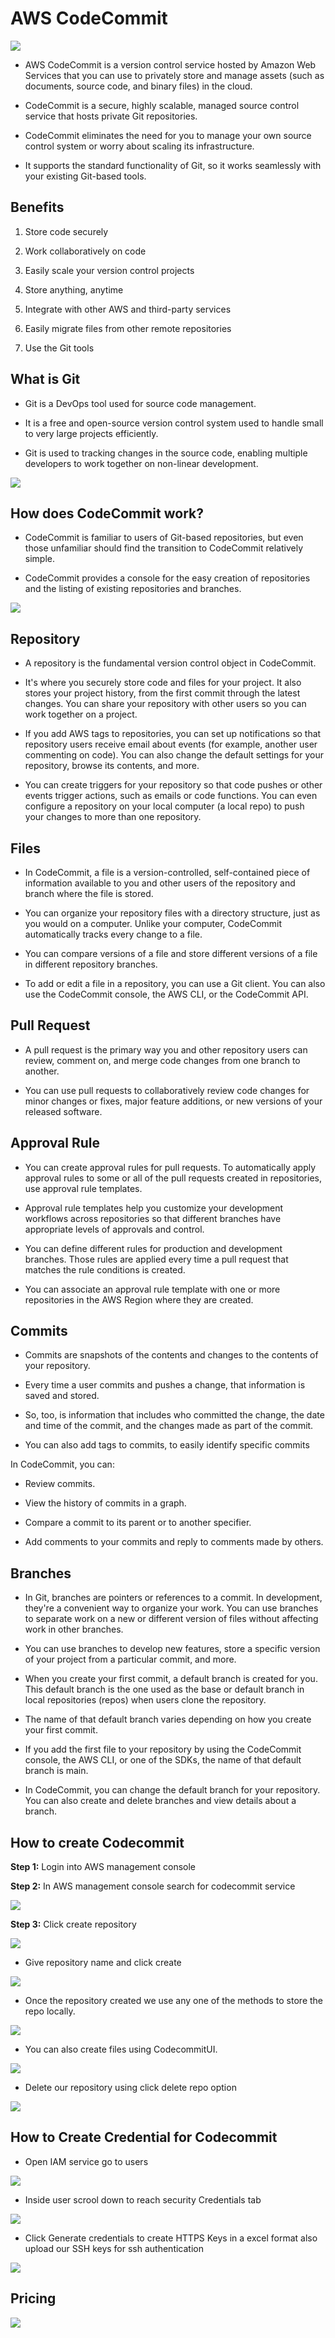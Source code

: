 # AWS CodeCommit

<img src="https://github.com/Vennilavan12/zen-class-devops-documentation/blob/main/010%20-%20AWS/img/cc1.png">

+ AWS CodeCommit is a version control service hosted by Amazon Web Services that you can use to privately store and manage assets (such as documents, source code, and binary files) in the cloud.

+ CodeCommit is a secure, highly scalable, managed source control service that hosts private Git repositories.

+ CodeCommit eliminates the need for you to manage your own source control system or worry about scaling its infrastructure.

+ It supports the standard functionality of Git, so it works seamlessly with your existing Git-based tools.

## Benefits

1. Store code securely

2. Work collaboratively on code

3. Easily scale your version control projects

4. Store anything, anytime

5. Integrate with other AWS and third-party services

6. Easily migrate files from other remote repositories

7. Use the Git tools

## What is Git

+ Git is a DevOps tool used for source code management. 

+ It is a free and open-source version control system used to handle small to very large projects efficiently. 

+ Git is used to tracking changes in the source code, enabling multiple developers to work together on non-linear development.

<img src="https://github.com/Vennilavan12/zen-class-devops-documentation/blob/main/010%20-%20AWS/img/cc2.png">

## How does CodeCommit work?

+ CodeCommit is familiar to users of Git-based repositories, but even those unfamiliar should find the transition to CodeCommit relatively simple. 

+ CodeCommit provides a console for the easy creation of repositories and the listing of existing repositories and branches.

<img src="https://github.com/Vennilavan12/zen-class-devops-documentation/blob/main/010%20-%20AWS/img/cc4.png">

## Repository

+ A repository is the fundamental version control object in CodeCommit.

+ It's where you securely store code and files for your project. It also stores your project history, from the first commit through the latest changes. You can share your repository with other users so you can work together on a project.

+ If you add AWS tags to repositories, you can set up notifications so that repository users receive email about events (for example, another user commenting on code). You can also change the default settings for your repository, browse its contents, and more.

+ You can create triggers for your repository so that code pushes or other events trigger actions, such as emails or code functions. You can even configure a repository on your local computer (a local repo) to push your changes to more than one repository.

## Files

+ In CodeCommit, a file is a version-controlled, self-contained piece of information available to you and other users of the repository and branch where the file is stored.
  
+ You can organize your repository files with a directory structure, just as you would on a computer. Unlike your computer, CodeCommit automatically tracks every change to a file.

+ You can compare versions of a file and store different versions of a file in different repository branches.

+ To add or edit a file in a repository, you can use a Git client. You can also use the CodeCommit console, the AWS CLI, or the CodeCommit API.

## Pull Request

+ A pull request is the primary way you and other repository users can review, comment on, and merge code changes from one branch to another.

+ You can use pull requests to collaboratively review code changes for minor changes or fixes, major feature additions, or new versions of your released software.

## Approval Rule

+ You can create approval rules for pull requests. To automatically apply approval rules to some or all of the pull requests created in repositories, use approval rule templates.

+ Approval rule templates help you customize your development workflows across repositories so that different branches have appropriate levels of approvals and control.

+ You can define different rules for production and development branches. Those rules are applied every time a pull request that matches the rule conditions is created.

+ You can associate an approval rule template with one or more repositories in the AWS Region where they are created.

## Commits

+ Commits are snapshots of the contents and changes to the contents of your repository.

+ Every time a user commits and pushes a change, that information is saved and stored.

+ So, too, is information that includes who committed the change, the date and time of the commit, and the changes made as part of the commit.

+ You can also add tags to commits, to easily identify specific commits

In CodeCommit, you can:

  + Review commits.

  + View the history of commits in a graph.

  + Compare a commit to its parent or to another specifier.

  + Add comments to your commits and reply to comments made by others.

## Branches

+ In Git, branches are pointers or references to a commit. In development, they're a convenient way to organize your work. You can use branches to separate work on a new or different version of files without affecting work in other branches. 

+ You can use branches to develop new features, store a specific version of your project from a particular commit, and more.

+ When you create your first commit, a default branch is created for you. This default branch is the one used as the base or default branch in local repositories (repos) when users clone the repository.

+ The name of that default branch varies depending on how you create your first commit.

+ If you add the first file to your repository by using the CodeCommit console, the AWS CLI, or one of the SDKs, the name of that default branch is main.

+ In CodeCommit, you can change the default branch for your repository. You can also create and delete branches and view details about a branch.

## How to create Codecommit

**Step 1:** Login into AWS management console

**Step 2:** In AWS management console search for codecommit service

<img src="https://github.com/Vennilavan12/zen-class-devops-documentation/blob/main/010%20-%20AWS/img/cc3.png">

**Step 3:** Click create repository

<img src="https://github.com/Vennilavan12/zen-class-devops-documentation/blob/main/010%20-%20AWS/img/cc5.png">

+ Give repository name and click create 

<img src="https://github.com/Vennilavan12/zen-class-devops-documentation/blob/main/010%20-%20AWS/img/cc6.png">

+ Once the repository created we use any one of the methods to store the repo locally.

<img src="https://github.com/Vennilavan12/zen-class-devops-documentation/blob/main/010%20-%20AWS/img/cc7.png">

+ You can also create files using CodecommitUI.

<img src="https://github.com/Vennilavan12/zen-class-devops-documentation/blob/main/010%20-%20AWS/img/cc8.png">

+ Delete our repository using click delete repo option

<img src="https://github.com/Vennilavan12/zen-class-devops-documentation/blob/main/010%20-%20AWS/img/cc9.png">

## How to Create Credential for Codecommit

+ Open IAM service go to users 

<img src="https://github.com/Vennilavan12/zen-class-devops-documentation/blob/main/010%20-%20AWS/img/cc11.png">

+ Inside user scrool down to reach security Credentials tab

<img src="https://github.com/Vennilavan12/zen-class-devops-documentation/blob/main/010%20-%20AWS/img/cc12.png">

+ Click Generate credentials to create HTTPS Keys in a excel format also upload our SSH keys for ssh authentication

<img src="https://github.com/Vennilavan12/zen-class-devops-documentation/blob/main/010%20-%20AWS/img/cc13.png">

## Pricing

<img src="https://github.com/Vennilavan12/zen-class-devops-documentation/blob/main/010%20-%20AWS/img/cc10.png">











































